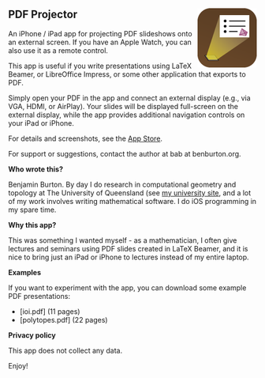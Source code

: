 ## PDF Projector <img src="pdfproj-120.png" width=120 height=120 align="right" alt="PDF Projector App Icon">

An iPhone / iPad app for projecting PDF slideshows onto an external screen. If
you have an Apple Watch, you can also use it as a remote control.

This app is useful if you write presentations using LaTeX Beamer, or
LibreOffice Impress, or some other application that exports to PDF.

Simply open your PDF in the app and connect an external display (e.g., via
VGA, HDMI, or AirPlay). Your slides will be displayed full-screen on the
external display, while the app provides additional navigation controls on
your iPad or iPhone.

For details and screenshots, see the
[App Store](https://apps.apple.com/au/app/pdf-projector/id1444555016).

For support or suggestions, contact the author at bab at benburton.org.

**Who wrote this?**

Benjamin Burton.  By day I do research in computational geometry and topology
at The University of Queensland
(see [my university site](http://www.maths.uq.edu.au/~bab),
and a lot of my work involves writing mathematical software.
I do iOS programming in my spare time.

**Why this app?**

This was something I wanted myself - as a mathematician, I often give lectures
and seminars using PDF slides created in LaTeX Beamer, and it is nice to bring
just an iPad or iPhone to lectures instead of my entire laptop.

**Examples**

If you want to experiment with the app, you can download some example PDF
presentations:

- [ioi.pdf] (11 pages)
- [polytopes.pdf] (22 pages)

**Privacy policy**

This app does not collect any data.

Enjoy!
